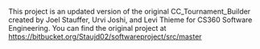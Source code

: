 This project is an updated version of the original CC_Tournament_Builder created by Joel Stauffer, Urvi Joshi, and Levi Thieme for CS360 Software Engineering. You can find the original project at https://bitbucket.org/Staujd02/softwareproject/src/master
